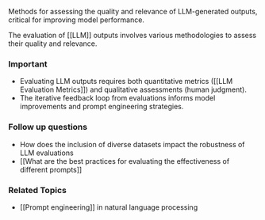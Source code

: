 Methods for assessing the quality and relevance of LLM-generated outputs, critical for improving model performance.

The evaluation of [[LLM]] outputs involves various methodologies to assess their quality and relevance. 

### Important
 - Evaluating LLM outputs requires both quantitative metrics ([[LLM Evaluation Metrics]]) and qualitative assessments (human judgment).
 - The iterative feedback loop from evaluations informs model improvements and prompt engineering strategies.

### Follow up questions
 - How does the inclusion of diverse datasets impact the robustness of LLM evaluations
 - [[What are the best practices for evaluating the effectiveness of different prompts]]
### Related Topics
 - [[Prompt engineering]] in natural language processing  

